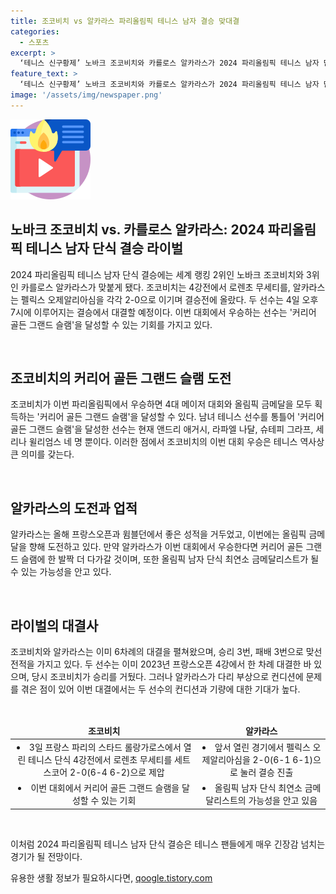 ```yaml
---
title: 조코비치 vs 알카라스 파리올림픽 테니스 남자 결승 맞대결
categories:
  - 스포츠
excerpt: >
  ‘테니스 신구황제’ 노바크 조코비치와 카를로스 알카라스가 2024 파리올림픽 테니스 남자 단식 결승에서 맞대결한다. 조코비치가 4대 메이저 대회와 올림픽 금메달을 모두 쓸어담는 ‘커리어 골든 그랜드 슬램’을 달성하기 위한 기회다. 알카라스는 올림픽 금메달을 향한 도전으로 최연소 금메달리스트 기록도 갱신할 수 있는 상황이다. 두 선수의 지난 대결과 예상 경기 전망도 포함된 기사를 작성했으면 좋을 것 같아.
feature_text: >
  ‘테니스 신구황제’ 노바크 조코비치와 카를로스 알카라스가 2024 파리올림픽 테니스 남자 단식 결승에서 맞대결한다. 조코비치가 4대 메이저 대회와 올림픽 금메달을 모두 쓸어담는 ‘커리어 골든 그랜드 슬램’을 달성하기 위한 기회다. 알카라스는 올림픽 금메달을 향한 도전으로 최연소 금메달리스트 기록도 갱신할 수 있는 상황이다. 두 선수의 지난 대결과 예상 경기 전망도 포함된 기사를 작성했으면 좋을 것 같아.
image: '/assets/img/newspaper.png'
---
```


<p><img src="/assets/img/news.png" alt="rentncar 속보" /></p>

<h2 data-ke-size="size26">노바크 조코비치 vs. 카를로스 알카라스: 2024 파리올림픽 테니스 남자 단식 결승 라이벌</h2>

<p>2024 파리올림픽 테니스 남자 단식 결승에는 세계 랭킹 2위인 노바크 조코비치와 3위인 카를로스 알카라스가 맞붙게 됐다. 조코비치는 4강전에서 로렌초 무세티를, 알카라스는 펠릭스 오제알리아심을 각각 2-0으로 이기며 결승전에 올랐다. 두 선수는 4일 오후 7시에 이루어지는 결승에서 대결할 예정이다. 이번 대회에서 우승하는 선수는 '커리어 골든 그랜드 슬램'을 달성할 수 있는 기회를 가지고 있다.</p>

<p data-ke-size="size16">&nbsp;</p>

<h2 data-ke-size="size24">조코비치의 커리어 골든 그랜드 슬램 도전</h2>

<p>조코비치가 이번 파리올림픽에서 우승하면 4대 메이저 대회와 올림픽 금메달을 모두 획득하는 '커리어 골든 그랜드 슬램'을 달성할 수 있다. 남녀 테니스 선수를 통틀어 '커리어 골든 그랜드 슬램'을 달성한 선수는 현재 앤드리 애거시, 라파엘 나달, 슈테피 그라프, 세리나 윌리엄스 네 명 뿐이다. 이러한 점에서 조코비치의 이번 대회 우승은 테니스 역사상 큰 의미를 갖는다.</p>

<p data-ke-size="size16">&nbsp;</p>

<h2 data-ke-size="size24">알카라스의 도전과 업적</h2>

<p>알카라스는 올해 프랑스오픈과 윔블던에서 좋은 성적을 거두었고, 이번에는 올림픽 금메달을 향해 도전하고 있다. 만약 알카라스가 이번 대회에서 우승한다면 커리어 골든 그랜드 슬램에 한 발짝 더 다가갈 것이며, 또한 올림픽 남자 단식 최연소 금메달리스트가 될 수 있는 가능성을 안고 있다.</p>

<p data-ke-size="size16">&nbsp;</p>

<h2 data-ke-size="size24">라이벌의 대결사</h2>

<p>조코비치와 알카라스는 이미 6차례의 대결을 펼쳐왔으며, 승리 3번, 패배 3번으로 맞선 전적을 가지고 있다. 두 선수는 이미 2023년 프랑스오픈 4강에서 한 차례 대결한 바 있으며, 당시 조코비치가 승리를 거뒀다. 그러나 알카라스가 다리 부상으로 컨디션에 문제를 겪은 점이 있어 이번 대결에서는 두 선수의 컨디션과 기량에 대한 기대가 높다. </p>

<p data-ke-size="size16">&nbsp;</p>

<table>
<thead>
<tr>
<td style="text-align: center; height: 17px;"><b>조코비치</b></td>
<td style="text-align: center; height: 17px;"><b>알카라스</b></td>
</tr>
</thead>
<tbody>
<tr>
<td style="text-align: center;"><li>3일 프랑스 파리의 스타드 롤랑가로스에서 열린 테니스 단식 4강전에서 로렌초 무세티를 세트스코어 2-0(6-4 6-2)으로 제압</li></td>
<td style="text-align: center;"><li>앞서 열린 경기에서 펠릭스 오제알리아심을 2-0(6-1 6-1)으로 눌러 결승 진출</li></td>
</tr>
<tr>
<td style="text-align: center;"><li>이번 대회에서 커리어 골든 그랜드 슬램을 달성할 수 있는 기회</li></td>
<td style="text-align: center;"><li>올림픽 남자 단식 최연소 금메달리스트의 가능성을 안고 있음</li></td>
</tr>
</tbody>
</table>

<p data-ke-size="size16">&nbsp;</p>

<p>이처럼 2024 파리올림픽 테니스 남자 단식 결승은 테니스 팬들에게 매우 긴장감 넘치는 경기가 될 전망이다.</p>
유용한 생활 정보가 필요하시다면, <a href="https://qoogle.tistory.com" rel="dofollow">qoogle.tistory.com</a>


